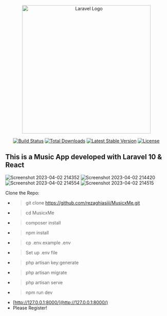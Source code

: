 <p align="center"><a href="https://laravel.com" target="_blank"><img src="https://raw.githubusercontent.com/laravel/art/master/logo-lockup/5%20SVG/2%20CMYK/1%20Full%20Color/laravel-logolockup-cmyk-red.svg" width="400" alt="Laravel Logo"></a></p>

<p align="center">
<a href="https://github.com/laravel/framework/actions"><img src="https://github.com/laravel/framework/workflows/tests/badge.svg" alt="Build Status"></a>
<a href="https://packagist.org/packages/laravel/framework"><img src="https://img.shields.io/packagist/dt/laravel/framework" alt="Total Downloads"></a>
<a href="https://packagist.org/packages/laravel/framework"><img src="https://img.shields.io/packagist/v/laravel/framework" alt="Latest Stable Version"></a>
<a href="https://packagist.org/packages/laravel/framework"><img src="https://img.shields.io/packagist/l/laravel/framework" alt="License"></a>
</p>

## This is a Music App developed with Laravel 10 & React

![Screenshot 2023-04-02 214352](https://user-images.githubusercontent.com/87439220/229369296-5407b35d-5a9a-49d5-b133-dbad5bb44a70.png)
![Screenshot 2023-04-02 214420](https://user-images.githubusercontent.com/87439220/229369284-dc405f82-c869-46b2-a12d-3b41feabbfd2.png)
![Screenshot 2023-04-02 214554](https://user-images.githubusercontent.com/87439220/229369287-34df89eb-3eb2-42b0-a93b-6508854d23ee.png)
![Screenshot 2023-04-02 214515](https://user-images.githubusercontent.com/87439220/229369291-fa38efe7-90e7-4576-b402-d5ff9b2940dd.png)


Clone the Repo:
- > git clone https://github.com/rezaghiasiii/MusicxMe.git
- > cd MusicxMe
- > composer install
- > npm install
- > cp .env.example .env
- > Set up .env file
- > php artisan key:generate
- > php artisan migrate
- > php artisan serve
- > npm run dev
- [http://127.0.0.1:8000/](http://127.0.0.1:8000/)
- Please Register!
